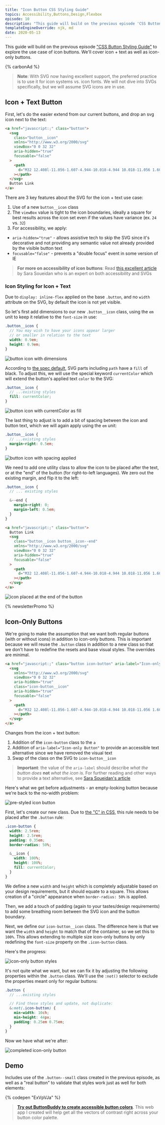 ```yaml
---
title: "Icon Button CSS Styling Guide"
topics: Accessibility,Buttons,Design,Flexbox
episode: 10
description: "This guide will build on the previous episode 'CSS Button Styling Guide' to explore the use case of icon buttons. We'll cover icon + text as well as icon-only buttons."
templateEngineOverride: njk, md
date: 2020-05-13
---
```


This guide will build on the previous episode ["CSS Button Styling Guide"](https://moderncss.dev/css-button-styling-guide/) to explore the use case of icon buttons. We'll cover icon + text as well as icon-only buttons.

{% carbonAd %}

> **Note**: With SVG now having excellent support, the preferred practice is to use it for icon systems vs. icon fonts. We will not dive into SVGs specifically, but we will assume SVG icons are in use.

## Icon + Text Button

First, let's do the easier extend from our current buttons, and drop an svg icon next to the text:

```html
<a href="javascript:;" class="button">
  <svg
    class="button__icon"
    xmlns="http://www.w3.org/2000/svg"
    viewBox="0 0 32 32"
    aria-hidden="true"
    focusable="false"
  >
    <path
      d="M32 12.408l-11.056-1.607-4.944-10.018-4.944 10.018-11.056 1.607 8 7.798-1.889 11.011 9.889-5.199 9.889 5.199-1.889-11.011 8-7.798z"
    ></path>
  </svg>
  Button Link
</a>
```

There are 3 key features about the SVG for the icon + text use case:

1. Use of a new `button__icon` class
2. The `viewBox` value is tight to the icon boundaries, ideally a square for best results across the icon set even if the values have variance (ex. `24` vs. `32`)
3. For accessibility, we apply:

- `aria-hidden="true"` - allows assistive tech to skip the SVG since it's decorative and not providing any semantic value not already provided by the visible button text
- `focusable="false"` - prevents a "double focus" event in some version of IE

> **For more on accessibility of icon buttons**: Read [this excellent article](https://www.sarasoueidan.com/blog/accessible-icon-buttons/) by Sara Soueidan who is an expert on both accessibility and SVGs

### Icon Styling for Icon + Text

Due to `display: inline-flex` applied on the base `.button`, and no `width` attribute on the SVG, by default the icon is not yet visible.

So let's first add dimensions to our new `.button__icon` class, using the `em` unit to keep it relative to the `font-size` in use:

```scss
.button__icon {
  // You may wish to have your icons appear larger
  // or smaller in relation to the text
  width: 0.9em;
  height: 0.9em;
}
```

![button icon with dimensions](https://dev-to-uploads.s3.amazonaws.com/i/00g7uw9dfcb80pq2hikz.png)

According to [the spec default](https://developer.mozilla.org/en-US/docs/Web/SVG/Attribute/fill#path), SVG parts including `path` have a `fill` of black. To adjust this, we will use the special keyword `currentColor` which will extend the button's applied text `color` to the SVG:

```scss
.button__icon {
  // ...existing styles
  fill: currentColor;
}
```

![button icon with currentColor as fill](https://dev-to-uploads.s3.amazonaws.com/i/0rs7lk1bmq6hqkcggekq.png)

The last thing to adjust is to add a bit of spacing between the icon and button text, which we will again apply using the `em` unit:

```scss
.button__icon {
  // ...existing styles
  margin-right: 0.5em;
}
```

![button icon with spacing applied](https://dev-to-uploads.s3.amazonaws.com/i/niqz77ol4aaskwjic6dw.png)

We need to add one utility class to allow the icon to be placed after the text, or at the "end" of the button (for right-to-left languages). We zero out the existing margin, and flip it to the left:

```scss
.button__icon {
  // ... existing styles

  &--end {
    margin-right: 0;
    margin-left: 0.5em;
  }
}
```

```html
<a href="javascript:;" class="button">
  Button Link
  <svg
    class="button__icon button__icon--end"
    xmlns="http://www.w3.org/2000/svg"
    viewBox="0 0 32 32"
    aria-hidden="true"
    focusable="false"
  >
    <path
      d="M32 12.408l-11.056-1.607-4.944-10.018-4.944 10.018-11.056 1.607 8 7.798-1.889 11.011 9.889-5.199 9.889 5.199-1.889-11.011 8-7.798z"
    ></path>
  </svg>
</a>
```

![icon placed at the end of the button](https://dev-to-uploads.s3.amazonaws.com/i/xj30apl4rbcnzs1vjs8r.png)

{% newsletterPromo %}

## Icon-Only Buttons

We're going to make the assumption that we want both regular buttons (with or without icons) in addition to icon-only buttons. This is important because we will reuse the `.button` class in addition to a new class so that we don't have to redefine the resets and base visual styles. The overrides are minimal.

```html
<a href="javascript:;" class="button icon-button" aria-label="Icon-only Button">
  <svg
    xmlns="http://www.w3.org/2000/svg"
    viewBox="0 0 32 32"
    aria-hidden="true"
    class="icon-button__icon"
    aria-hidden="true"
    focusable="false"
  >
    <path
      d="M32 12.408l-11.056-1.607-4.944-10.018-4.944 10.018-11.056 1.607 8 7.798-1.889 11.011 9.889-5.199 9.889 5.199-1.889-11.011 8-7.798z"
    ></path>
  </svg>
</a>
```

Changes from the icon + text button:

1. Addition of the `icon-button` class to the `a`
2. Addition of `aria-label="Icon-only Button"` to provide an accessible text alternative since we have removed the visual text
3. Swap of the class on the SVG to `icon-button__icon`

> **Important**: the value of the `aria-label` should describe _what the button does_ **not** _what the icon is_. For further reading and other ways to provide a text alternative, see [Sara Soueidan's article](https://www.sarasoueidan.com/blog/accessible-icon-buttons/)

Here's what we get before adjustments - an empty-looking button because we're back to the no-width problem:

![pre-styled icon button](https://dev-to-uploads.s3.amazonaws.com/i/09pnf9xm2pectdy9ug6j.png)

First, let's create our new class. Due to [the "C" in CSS](https://dev.to/5t3ph/intro-to-the-css-cascade-the-c-in-css-1kh0), this rule needs to be placed after the `.button` rule:

```scss
.icon-button {
  width: 2.5rem;
  height: 2.5rem;
  padding: 0.35em;
  border-radius: 50%;

  &__icon {
    width: 100%;
    height: 100%;
    fill: currentColor;
  }
}
```

We define a new `width` and `height` which is completely adjustable based on your design requirements, but it should equate to a square. This allows creation of a "circle" appearance when `border-radius: 50%` is applied.

Then, we add a touch of padding (again to your tastes/design requirements) to add some breathing room between the SVG icon and the button boundary.

Next, we define our `icon-button__icon` class. The difference here is that we want the `width` and `height` to match that of the container, so we set this to `100%`. This allows extending to multiple size icon-only buttons by only redefining the `font-size` property on the `.icon-button` class.

Here's the progress:

![icon-only button styles](https://dev-to-uploads.s3.amazonaws.com/i/tdnn9ug4rcpmn45czqb1.png)

It's not quite what we want, but we can fix it by adjusting the following properties within the `.button` class. We'll use the `:not()` selector to exclude the properties meant only for regular buttons:

```scss
.button {
  // ...existing styles

  // Find these styles and update, not duplicate:
  &:not(.icon-button) {
    min-width: 10ch;
    min-height: 44px;
    padding: 0.25em 0.75em;
  }
}
```

Now we have what we're after:

![completed icon-only button](https://dev-to-uploads.s3.amazonaws.com/i/aqknn8adugm9vn63c091.png)

## Demo

Includes use of the `.button--small` class created in the previous episode, as well as a "real button" to validate that styles work just as well for both elements:

{% codepen "ExVpVJa" %}

> **[Try out ButtonBuddy to create accessible button colors](https://buttonbuddy.dev)**. This web app I created will help get all the vectors of contrast right across your button color palette.
